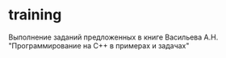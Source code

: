 # training
Выполнение заданий предложенных в книге Васильева А.Н. "Программирование на С++ в примерах и задачах"
